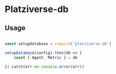 # Platziverse-db

## Usage

``` js

const setupDatabase = require('platziverse-db')

setupDatabase(config).then(db => {
    const { Agent, Metric } = db

}).catch(err => console.error(err))

```